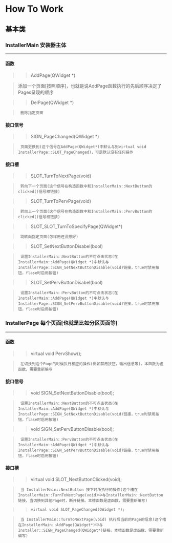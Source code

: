 # How To Work

##  基本类

###     InstallerMain   安装器主体
---
####    函数

>>   AddPage(QWidget *)

> 添加一个页面[按照顺序]，也就是说AddPage函数执行的先后顺序决定了Pages呈现的顺序

>>   DelPage(QWidget *)

>      删除指定页面

####    接口信号

>>   SIGN_PageChanged(QWidget *)

>      页面更换到(这个信号在AddPage(QWidget*)中默认与到virtual void InstallerPage::SLOT_PageChanged)，可是默认没有任何操作

####    接口槽

>>   SLOT_TurnToNextPage(void)

>      转向下一个页面(这个信号在构造函数中和InstallerMain::NextButton的clicked()信号相链接)

>>   SLOT_TurnToPervPage(void)

>      转向上一个页面(这个信号在构造函数中和InstallerMain::PervButton的clicked()信号相链接)

>>   SLOT_SLOT_TurnToSpecifyPage(QWidget*)

>      跳转向指定页面(怎样用还没想好)

>>   SLOT_SetNextButtonDisabel(bool)

>      设置InstallerMain::NextButton的不可点击状态(在InstallerMain::AddPage(QWidget *)中默认与InstallerPage::SIGN_SetNextButtonDisable(void)链接，true时禁用按钮，flase时启用按钮)

>>   SLOT_SetPervButtonDisabel(bool)

>      设置InstallerMain::PervButton的不可点击状态(在InstallerMain::AddPage(QWidget *)中默认与InstallerPage::SIGN_SetPervButtonDisable(void)链接，true时禁用按钮，flase时启用按钮)

###   InstallerPage   每个页面[也就是比如分区页面等]
---
####    函数

>>   virtual void PervShow();

>      在切换到这个Page的时候执行相应的操作(例如禁用按钮，输出信息等)。本函数为虚函数，需要重新编写

####    接口信号

>>   void    SIGN_SetNextButtonDisable(bool);

>      设置InstallerMain::NextButton的不可点击状态(在InstallerMain::AddPage(QWidget *)中默认与InstallerPage::SIGN_SetNextButtonDisable(void)链接，true时禁用按钮，flase时启用按钮)

>>   void    SIGN_SetPervButtonDisable(bool);

>      设置InstallerMain::PervButton的不可点击状态(在InstallerMain::AddPage(QWidget *)中默认与InstallerPage::SIGN_SetPervButtonDisable(void)链接，true时禁用按钮，flase时启用按钮)

####    接口槽

>>   virtual void SLOT_NextButtonClicked(void); 

>      当 InstallerMain::NextButton 按下时所执行的操作(这个槽在InstallerMain::TurnToNextPage(void)中与InstallerMain::NextButton链接，当切换到其他Page时，断开链接。本槽函数是虚函数，需要重新编写)

>>     virtual void SLOT_PageChanged(QWidget *);

>      当 InstallerMain::TurnToNextPage(void) 执行后当前的Page的信息(这个槽在InstallerMain::AddPage(QWidget*)中与Installer::SIGN_PageChanged(QWidget*)链接。本槽函数是虚函数，需要重新编写)
